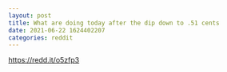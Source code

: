 ```yaml
--- 
layout: post 
title: What are doing today after the dip down to .51 cents 
date: 2021-06-22 1624402207 
categories: reddit 
--- 
```

https://redd.it/o5zfp3